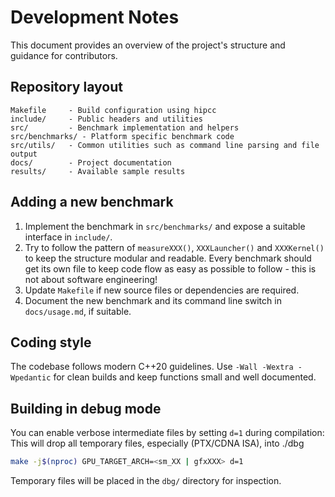 # Development Notes

This document provides an overview of the project's structure and guidance for contributors.

## Repository layout

```
Makefile     - Build configuration using hipcc
include/     - Public headers and utilities
src/         - Benchmark implementation and helpers
src/benchmarks/ - Platform specific benchmark code
src/utils/   - Common utilities such as command line parsing and file output
docs/        - Project documentation
results/     - Available sample results
```

## Adding a new benchmark

1. Implement the benchmark in `src/benchmarks/` and expose a suitable interface
   in `include/`.
2. Try to follow the pattern of `measureXXX()`, `XXXLauncher()` and `XXXKernel()` to keep the structure modular and readable.
   Every benchmark should get its own file to keep code flow as easy as possible to follow - this is not about software engineering!
4. Update `Makefile` if new source files or dependencies are required.
5. Document the new benchmark and its command line switch in `docs/usage.md`, if suitable.

## Coding style

The codebase follows modern C++20 guidelines. Use `-Wall -Wextra -Wpedantic` for clean builds and keep functions small and well documented.

## Building in debug mode

You can enable verbose intermediate files by setting `d=1` during compilation: This will drop all temporary files, especially (PTX/CDNA ISA), into ./dbg

```bash
make -j$(nproc) GPU_TARGET_ARCH=<sm_XX | gfxXXX> d=1
```

Temporary files will be placed in the `dbg/` directory for inspection.

